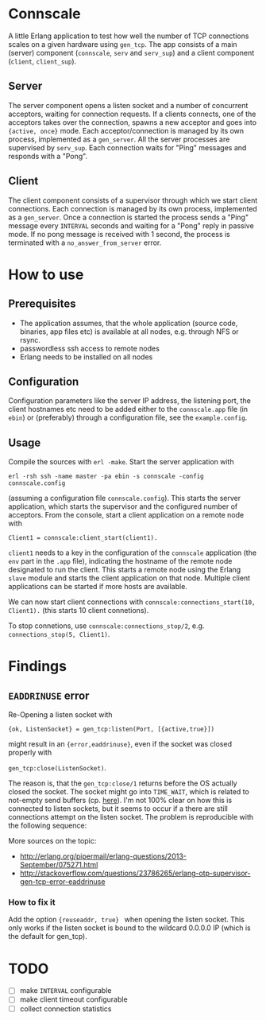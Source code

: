 # Connscale

A little Erlang application to test how well the number of TCP connections scales on a given hardware using `gen_tcp`. The app consists of a main (server) component (`connscale`, `serv` and `serv_sup`) and a client component (`client`, `client_sup`).

## Server

The server component opens a listen socket and a number of concurrent acceptors, waiting for connection requests. If a clients connects, one of the acceptors takes over the connection, spawns a new acceptor and goes into `{active, once}` mode. Each acceptor/connection is managed by its own process, implemented as a `gen_server`. All the server processes are supervised by `serv_sup`. Each connection waits for "Ping" messages and responds with a "Pong".

## Client

The client component consists of a supervisor through which we start client connections. Each connection is managed by its own process, implemented as a `gen_server`. Once a connection is started the process sends a "Ping" message every `INTERVAL` seconds and waiting for a "Pong" reply in passive mode. If no pong message is received with 1 second, the process is terminated with a `no_answer_from_server` error.

# How to use

## Prerequisites

* The application assumes, that the whole application (source code, binaries, app files etc) is available at all nodes, e.g. through NFS or rsync.
* passwordless ssh access to remote nodes
* Erlang needs to be installed on all nodes

## Configuration

Configuration parameters like the server IP address, the listening port, the client hostnames etc need to be added either to the `connscale.app` file (in `ebin`) or (preferably) through a configuration file, see the  `example.config`.

## Usage

Compile the sources with `erl -make`. Start the server application with
```
erl -rsh ssh -name master -pa ebin -s connscale -config connscale.config
```
(assuming a configuration file `connscale.config`). This starts the server application, which starts the supervisor and the configured number of acceptors.
From the console, start a client application on a remote node with
```
Client1 = connscale:client_start(client1).
```
`client1` needs to a key in the configuration of the `connscale` application (the `env` part in the `.app` file), indicating the hostname of the remote node designated to run the client. This starts a remote node using the Erlang `slave` module and starts the client application on that node. Multiple client applications can be started if more hosts are available.

We can now start client connections with `connscale:connections_start(10, Client1).` (this starts 10 client connetions).

To stop connetions, use `connscale:connections_stop/2`, e.g. `connections_stop(5, Client1)`.



# Findings

## `EADDRINUSE` error

Re-Opening a listen socket with

`{ok, ListenSocket} = gen_tcp:listen(Port, [{active,true}])`

might result in an `{error,eaddrinuse}`, even if the socket was closed properly with

`gen_tcp:close(ListenSocket)`.

The reason is, that the `gen_tcp:close/1` returns before the OS actually closed the socket. The socket might go into `TIME_WAIT`, which is related to not-empty send buffers (cp.  [here](http://stackoverflow.com/a/14388707/2973513)). I'm not 100% clear on how this is connected to listen sockets, but it seems to occur if a there are still connections attempt on the listen socket. The problem is reproducible with the following sequence:

More sources on the topic:
* http://erlang.org/pipermail/erlang-questions/2013-September/075271.html
* http://stackoverflow.com/questions/23786265/erlang-otp-supervisor-gen-tcp-error-eaddrinuse



### How to fix it

Add the option `{reuseaddr, true} ` when opening the listen socket. This only works if the listen socket is bound to the wildcard 0.0.0.0 IP (which is the default for gen_tcp).

# TODO
- [ ] make `INTERVAL` configurable
- [ ] make client timeout configurable
- [ ] collect connection statistics

